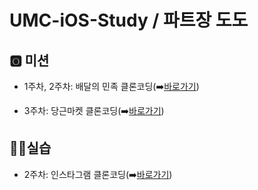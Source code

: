 # UMC-iOS-Study / 파트장 도도

## 🅾️ 미션
- 1주차, 2주차: 배달의 민족 클론코딩(➡️[바로가기](https://github.com/dodo849/UMC-iOS-Study/tree/main/BaeminClone/BaeminClone))

- 3주차: 당근마켓 클론코딩(➡️[바로가기](https://github.com/dodo849/UMC-iOS-Study/tree/main/KarrotClone/KarrotClone))

## 🧑‍💻실습
- 2주차: 인스타그램 클론코딩(➡️[바로가기](https://github.com/dodo849/UMC-iOS-Study/tree/main/InstaClone/InstaClone))
